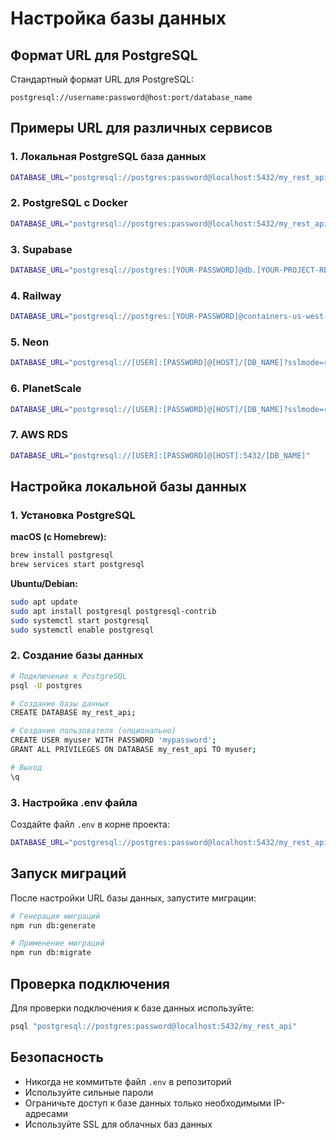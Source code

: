 # Настройка базы данных

## Формат URL для PostgreSQL

Стандартный формат URL для PostgreSQL:
```
postgresql://username:password@host:port/database_name
```

## Примеры URL для различных сервисов

### 1. Локальная PostgreSQL база данных
```bash
DATABASE_URL="postgresql://postgres:password@localhost:5432/my_rest_api"
```

### 2. PostgreSQL с Docker
```bash
DATABASE_URL="postgresql://postgres:password@localhost:5432/my_rest_api"
```

### 3. Supabase
```bash
DATABASE_URL="postgresql://postgres:[YOUR-PASSWORD]@db.[YOUR-PROJECT-REF].supabase.co:5432/postgres"
```

### 4. Railway
```bash
DATABASE_URL="postgresql://postgres:[YOUR-PASSWORD]@containers-us-west-[ID].railway.app:5432/railway"
```

### 5. Neon
```bash
DATABASE_URL="postgresql://[USER]:[PASSWORD]@[HOST]/[DB_NAME]?sslmode=require"
```

### 6. PlanetScale
```bash
DATABASE_URL="postgresql://[USER]:[PASSWORD]@[HOST]/[DB_NAME]?sslmode=require"
```

### 7. AWS RDS
```bash
DATABASE_URL="postgresql://[USER]:[PASSWORD]@[HOST]:5432/[DB_NAME]"
```

## Настройка локальной базы данных

### 1. Установка PostgreSQL

**macOS (с Homebrew):**
```bash
brew install postgresql
brew services start postgresql
```

**Ubuntu/Debian:**
```bash
sudo apt update
sudo apt install postgresql postgresql-contrib
sudo systemctl start postgresql
sudo systemctl enable postgresql
```

### 2. Создание базы данных
```bash
# Подключение к PostgreSQL
psql -U postgres

# Создание базы данных
CREATE DATABASE my_rest_api;

# Создание пользователя (опционально)
CREATE USER myuser WITH PASSWORD 'mypassword';
GRANT ALL PRIVILEGES ON DATABASE my_rest_api TO myuser;

# Выход
\q
```

### 3. Настройка .env файла
Создайте файл `.env` в корне проекта:
```bash
DATABASE_URL="postgresql://postgres:password@localhost:5432/my_rest_api"
```

## Запуск миграций

После настройки URL базы данных, запустите миграции:
```bash
# Генерация миграций
npm run db:generate

# Применение миграций
npm run db:migrate
```

## Проверка подключения

Для проверки подключения к базе данных используйте:
```bash
psql "postgresql://postgres:password@localhost:5432/my_rest_api"
```

## Безопасность

- Никогда не коммитьте файл `.env` в репозиторий
- Используйте сильные пароли
- Ограничьте доступ к базе данных только необходимыми IP-адресами
- Используйте SSL для облачных баз данных
